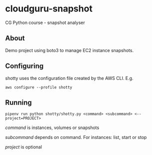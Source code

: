 # cloudguru-snapshot
CG Python course - snapshot analyser

## About
Demo project using boto3 to manage EC2 instance snapshots.

## Configuring
shotty uses the configuration file created by the AWS CLI. E.g.

`aws configure --profile shotty`

## Running

`pipenv run python shotty/shotty.py <command> <subcommand> <--project=PROJECT>`

*command* is instances, volumes or snapshots 

*subcommand* depends on command. For instances: list, start or stop

*project* is optional